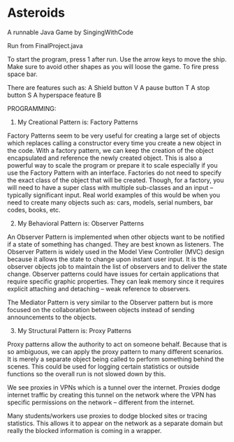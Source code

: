 # Asteroids
A runnable Java Game by SingingWithCode

Run from FinalProject.java

To start the program, press 1 after run. 
Use the arrow keys to move the ship. 
Make sure to avoid other shapes as you will loose the game. 
To fire press space bar.

There are features such as:
A Shield button V
A pause button T
A stop button S
A hyperspace feature B


PROGRAMMING:

1)	My Creational Pattern is: Factory Patterns

Factory Patterns seem to be very useful for creating a large set of objects which replaces calling a constructor every time you create a new object in the code. With a factory pattern, we can keep the creation of the object encapsulated and reference the newly created object. This is also a powerful way to scale the program or prepare it to scale especially if you use the Factory Pattern with an interface. Factories do not need to specify the exact class of the object that will be created. Though, for a factory, you will need to have a super class with multiple sub-classes and an input – typically significant input. Real world examples of this would be when you need to create many objects such as: cars, models, serial numbers, bar codes, books, etc.

2)	My Behavioral Pattern is: Observer Patterns

An Observer Pattern is implemented when other objects want to be notified if a state of something has changed. They are best known as listeners. The Observer Pattern is widely used in the Model View Controller (MVC) design because it allows the state to change upon instant user input.  It is the observer objects job to maintain the list of observers and to deliver the state change. Observer patterns could have issues for certain applications that require specific graphic properties. They can leak memory since it requires explicit attaching and detaching – weak reference to observers. 

The Mediator Pattern is very similar to the Observer pattern but is more focused on the collaboration between objects instead of sending announcements to the objects. 

3)	My Structural Pattern is: Proxy Patterns

Proxy patterns allow the authority to act on someone behalf. Because that is so ambiguous, we can apply the proxy pattern to many different scenarios. It is merely a separate object being called to perform something behind the scenes. This could be used for logging certain statistics or outside functions so the overall run is not slowed down by this.  

We see proxies in VPNs which is a tunnel over the internet. Proxies dodge internet traffic by creating this tunnel on the network where the VPN has specific permissions on the network – different from the internet. 

Many students/workers use proxies to dodge blocked sites or tracing statistics. This allows it to appear on the network as a separate domain but really the blocked information is coming in a wrapper. 
